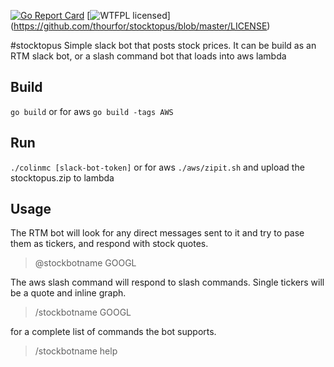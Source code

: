 [![Go Report Card](https://goreportcard.com/badge/github.com/thourfor/stocktopus)](https://goreportcard.com/report/github.com/thourfor/stocktopus)
[![WTFPL licensed](https://img.shields.io/badge/license-WTFPL-blue.svg)]
(https://github.com/thourfor/stocktopus/blob/master/LICENSE) 

#stocktopus
Simple slack bot that posts stock prices. It can be build as an RTM slack bot, or a slash command bot that loads into aws lambda

## Build
`go build`
or for aws
`go build -tags AWS`

## Run
`./colinmc [slack-bot-token]`
or for aws
`./aws/zipit.sh`
and upload the stocktopus.zip to lambda

## Usage
The RTM bot will look for any direct messages sent to it and try to pase them as tickers, and respond with stock quotes.
> @stockbotname GOOGL

The aws slash command will respond to slash commands. Single tickers will be a quote and inline graph. 
> /stockbotname GOOGL




for a complete list of commands the bot supports.
> /stockbotname help 


